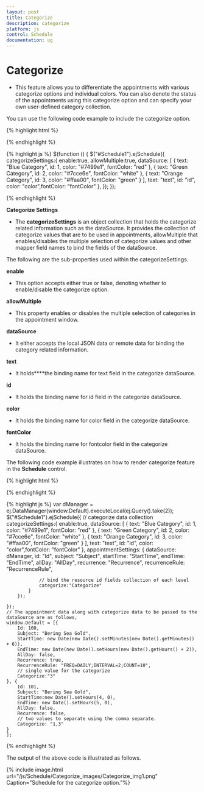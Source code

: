 ```yaml
---
layout: post
title: Categorize
description: categorize	
platform: js
control: Schedule
documentation: ug
---
```


# Categorize	

* This feature allows you to differentiate the appointments with various categorize options and individual colors. You can also denote the status of the appointments using this categorize option and can specify your own user-defined category collection.

You can use the following code example to include the categorize option.

{% highlight html %}

<div id="Schedule1"></div>

{% endhighlight %}

{% highlight js %}
$(function () {
        $("#Schedule1").ejSchedule({
          categorizeSettings:{
          enable:true,
          allowMultiple:true,
          dataSource: [
          { text: "Blue Category", id: 1, color: "#7499e1", fontColor: "red" },
          { text: "Green Category", id: 2, color: "#7cce6e", fontColor: "white" },
          { text: "Orange Category", id: 3, color: "#ffaa00", fontColor: "green" }
          ],
          text: "text", id: "id", color: "color",fontColor: "fontColor"
          },
});
    });


{% endhighlight %}


**Categorize Settings**

* The **categorizeSettings** is an object collection that holds the categorize related information such as the dataSource. It provides the collection of categorize values that are to be used in appointments, allowMultiple that enables/disables the multiple selection of categorize values and other mapper field names to bind the fields of the dataSource. 

The following are the sub-properties used within the categorizeSettings.

**enable**

* This option accepts either true or false, denoting whether to enable/disable the categorize option.

**allowMultiple**

* This property enables or disables the multiple selection of categories in the appointment window. 

**dataSource**

* It either accepts the local JSON data or remote data for binding the category related information. 

**text**

* It holds****the binding name for text field in the categorize dataSource.

**id**

* It holds the binding name for id field in the categorize dataSource.

**color**

* It holds the binding name for color field in the categorize dataSource.

**fontColor**

* It holds the binding name for fontcolor field in the categorize dataSource.

The following code example illustrates on how to render categorize feature in the **Schedule** control.


{% highlight html %}

<div id="Schedule1"></div>

{% endhighlight %}

{% highlight js %}
 var dManager = ej.DataManager(window.Default).executeLocal(ej.Query().take(2));
        $("#Schedule1").ejSchedule({
            // categorize data collection
          categorizeSettings:{
          enable:true,
          dataSource: [
          { text: "Blue Category", id: 1, color: "#7499e1", fontColor: "red" },
          { text: "Green Category", id: 2, color: "#7cce6e", fontColor: "white" },
          { text: "Orange Category", id: 3, color: "#ffaa00", fontColor: "green" }
          ],
          text: "text", id: "id", color: "color",fontColor: "fontColor"
          },
            appointmentSettings: {
                dataSource: dManager,
                id: "Id",
                subject: "Subject",
                startTime: "StartTime",
                endTime: "EndTime",
                allDay: "AllDay",
                recurrence: "Recurrence",
                recurrenceRule: "RecurrenceRule",

                // bind the resource id fields collection of each level
                categorize:"Categorize"
            }
        });

    });
    // The appointment data along with categorize data to be passed to the dataSource are as follows,
    window.Default = [{
        Id: 100,
        Subject: "Bering Sea Gold",
        StartTime: new Date(new Date().setMinutes(new Date().getMinutes() + 6)),
        EndTime: new Date(new Date().setHours(new Date().getHours() + 2)),
        AllDay: false,
        Recurrence: true,
        RecurrenceRule: "FREQ=DAILY;INTERVAL=2;COUNT=10",
        // single value for the categorize
        Categorize:"3"
    }, {
        Id: 101,
        Subject: "Bering Sea Gold",
        StartTime:new Date().setHours(4, 0),
        EndTime: new Date().setHours(5, 0),
        AllDay: false,
        Recurrence: false,
        // two values to separate using the comma separate.
        Categorize: "1,3"
    }
    ];



{% endhighlight %}



The output of the above code is illustrated as follows.

{% include image.html url="/js/Schedule/Categorize_images/Categorize_img1.png" Caption="Schedule for the categorize option."%}
